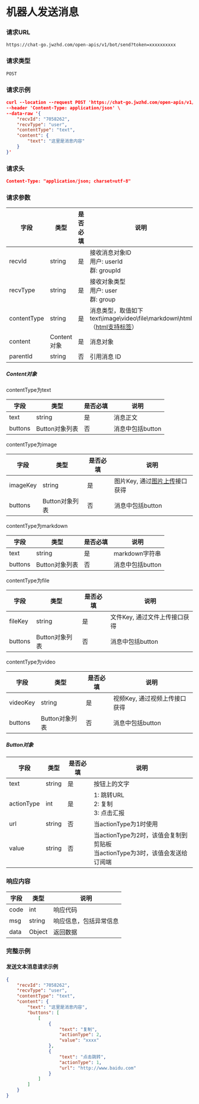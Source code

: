 # 机器人发送消息
### 请求URL
`https://chat-go.jwzhd.com/open-apis/v1/bot/send?token=xxxxxxxxxx`

### 请求类型
`POST`

### 请求示例
```json
curl --location --request POST 'https://chat-go.jwzhd.com/open-apis/v1/bot/send?token=xxxxxxxxxx' \
--header 'Content-Type: application/json' \
--data-raw '{
    "recvId": "7058262",
    "recvType": "user",
    "contentType": "text",
    "content": {
        "text": "这里是消息内容"
    }
}'
```

### 请求头
```json
Content-Type: "application/json; charset=utf-8"
```

### 请求参数
| 字段 | 类型 | 是否必填 | 说明 |
| --- | --- | --- | --- |
| recvId | string | 是 | 接收消息对象ID<br /> 用户: userId<br />群: groupId  |
| recvType | string | 是 | 接收对象类型<br /> 用户: user<br />群: group|
| contentType | string | 是 | 消息类型，取值如下<br />text\\image\\video\\file\\markdown\\html （[html支持标签](https://www.yhchat.com/c/p/863)）|
| content | Content对象 | 是 | 消息对象 |
| parentId | string | 否 | 引用消息 ID |

##### Content对象
contentType为text

| 字段 | 类型 | 是否必填 | 说明 |
| --- | --- | --- | --- |
| text | string | 是 | 消息正文 |
| buttons | Button对象列表 | 否 | 消息中包括button |

contentType为image

| 字段 | 类型 | 是否必填 | 说明 |
| --- | --- | --- | --- |
| imageKey | string | 是 | 图片Key, 通过[图片上传](https://www.yhchat.com/document/400-452)接口获得 |
| buttons | Button对象列表 | 否 | 消息中包括button |

contentType为markdown

| 字段 | 类型 | 是否必填 | 说明 |
| --- | --- | --- | --- |
| text | string | 是 | markdown字符串 |
| buttons | Button对象列表 | 否 | 消息中包括button |

contentType为file

| 字段 | 类型 | 是否必填 | 说明                |
| --- | --- | --- |-------------------|
| fileKey | string | 是 | 文件Key, 通过文件上传接口获得 |
| buttons | Button对象列表 | 否 | 消息中包括button       |

contentType为video

| 字段 | 类型 | 是否必填 | 说明                |
| --- | --- | --- |-------------------|
| videoKey | string | 是 | 视频Key, 通过视频上传接口获得 |
| buttons | Button对象列表 | 否 | 消息中包括button       |
##### Button对象
| 字段 | 类型 | 是否必填 | 说明 |
| --- | --- | --- | --- |
| text | string | 是 | 按钮上的文字 |
| actionType | int | 是 | 1: 跳转URL<br />2: 复制<br />3: 点击汇报 |
| url | string | 否 | 当actionType为1时使用 |
| value | string | 否 | 当actionType为2时，该值会复制到剪贴板<br />当actionType为3时，该值会发送给订阅端 |

### 响应内容
| 字段 | 类型 | 说明 |
| --- | --- | --- | 
| code | int | 响应代码 |  
| msg | string | 响应信息，包括异常信息 | 
| data | Object | 返回数据 | 

### 完整示例
#### 发送文本消息请求示例
```json
{
    "recvId": "7058262",
    "recvType": "user",
    "contentType": "text",
    "content": {
        "text": "这里是消息内容",
        "buttons": [
            [
                {
                    "text": "复制",
                    "actionType": 2,
                    "value": "xxxx"
                },
                {
                    "text": "点击跳转",
                    "actionType": 1,
                    "url": "http://www.baidu.com"
                }
            ]
        ]
    }
}
```